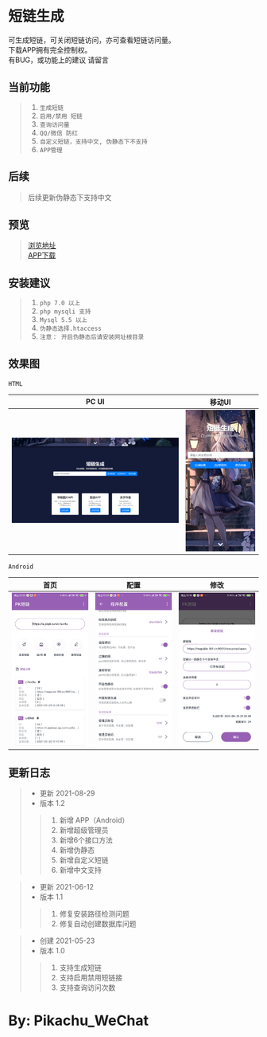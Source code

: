 短链生成
==============
可生成短链，可关闭短链访问，亦可查看短链访问量。<br>
下载APP拥有完全控制权。<br>
有BUG，或功能上的建议 请留言


当前功能
---
> 1. `生成短链`
> 2. `启用/禁用 短链`
> 3. `查询访问量`
> 4. `QQ/微信 防红`
> 5. `自定义短链，支持中文, 伪静态下不支持`
> 6. `APP管理`

后续
---
> 后续更新伪静态下支持中文


预览
---
>[浏览地址](http://pkpk.run/short/) <br>
>[APP下载](.res/app.apk)


安装建议
---
> 1. `php 7.0 以上`
> 2. `php mysqli 支持`
> 3. `Mysql 5.5 以上`
> 4. `伪静态选择.htaccess`
> 5. `注意： 开启伪静态后请安装网址根目录`

效果图
---
`HTML`

|PC UI|移动UI|
|:---:|:---:|
| ![](.res/md_img.png) | ![](.res/md_img_1.png) | 

`Android`

|首页|配置|修改|
|:---:|:---:|:---:|
| ![](.res/app3.jpg) | ![](.res/app2.jpg) | ![](.res/app1.jpg) |



更新日志
---
>* 更新  2021-08-29
>* 版本 1.2
>>1. 新增 APP（Android）
>>2. 新增超级管理员
>>3. 新增6个接口方法
>>4. 新增伪静态
>>5. 新增自定义短链
>>6. 新增中文支持


>* 更新  2021-06-12
>* 版本 1.1
>>1. 修复安装路径检测问题
>>2. 修复自动创建数据库问题


>* 创建  2021-05-23
>* 版本 1.0
>>1. 支持生成短链
>>2. 支持启用禁用短链接
>>3. 支持查询访问次数



By: Pikachu_WeChat
===
